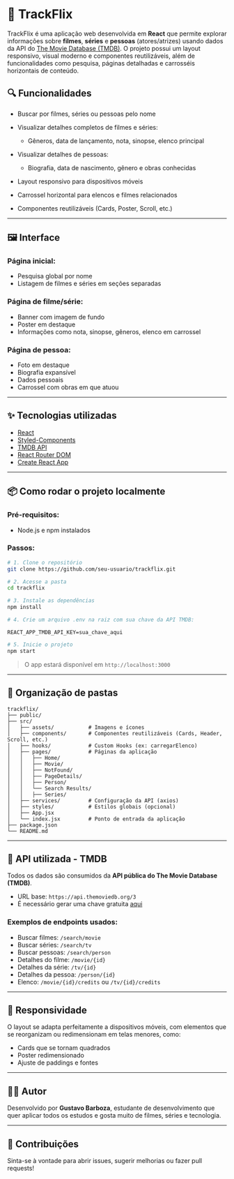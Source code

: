 # 🍿 TrackFlix

TrackFlix é uma aplicação web desenvolvida em **React** que permite explorar informações sobre **filmes**, **séries** e **pessoas** (atores/atrizes) usando dados da API do [The Movie Database (TMDB)](https://www.themoviedb.org/). O projeto possui um layout responsivo, visual moderno e componentes reutilizáveis, além de funcionalidades como pesquisa, páginas detalhadas e carrosséis horizontais de conteúdo.

## 🔍 Funcionalidades

* Buscar por filmes, séries ou pessoas pelo nome
* Visualizar detalhes completos de filmes e séries:

  * Gêneros, data de lançamento, nota, sinopse, elenco principal
* Visualizar detalhes de pessoas:

  * Biografia, data de nascimento, gênero e obras conhecidas
* Layout responsivo para dispositivos móveis
* Carrossel horizontal para elencos e filmes relacionados
* Componentes reutilizáveis (Cards, Poster, Scroll, etc.)

---

## 🖼️ Interface

### Página inicial:

* Pesquisa global por nome
* Listagem de filmes e séries em seções separadas

### Página de filme/série:

* Banner com imagem de fundo
* Poster em destaque
* Informações como nota, sinopse, gêneros, elenco em carrossel

### Página de pessoa:

* Foto em destaque
* Biografia expansível
* Dados pessoais
* Carrossel com obras em que atuou

---

## ✨ Tecnologias utilizadas

* [React](https://reactjs.org/)
* [Styled-Components](https://styled-components.com/)
* [TMDB API](https://developer.themoviedb.org/)
* [React Router DOM](https://reactrouter.com/en/main)
* [Create React App](https://create-react-app.dev/)

---

## 📦 Como rodar o projeto localmente

### Pré-requisitos:

* Node.js e npm instalados

### Passos:

```bash
# 1. Clone o repositório
git clone https://github.com/seu-usuario/trackflix.git

# 2. Acesse a pasta
cd trackflix

# 3. Instale as dependências
npm install

# 4. Crie um arquivo .env na raiz com sua chave da API TMDB:
```

```
REACT_APP_TMDB_API_KEY=sua_chave_aqui
```

```bash
# 5. Inicie o projeto
npm start
```

> O app estará disponível em `http://localhost:3000`

---

## 🧠 Organização de pastas

```
trackflix/
├── public/
├── src/
│   ├── assets/           # Imagens e ícones
│   ├── components/       # Componentes reutilizáveis (Cards, Header, Scroll, etc.)
│   ├── hooks/            # Custom Hooks (ex: carregarElenco)
│   ├── pages/            # Páginas da aplicação
│   │   ├── Home/
│   │   ├── Movie/
│   │   ├── NotFound/
│   │   ├── PageDetails/
│   │   ├── Person/
│   │   └── Search Results/
│   │   ├── Series/
│   ├── services/         # Configuração da API (axios)
│   ├── styles/           # Estilos globais (opcional)
│   ├── App.jsx
│   └── index.jsx         # Ponto de entrada da aplicação
├── package.json
└── README.md
```

---

## 🧪 API utilizada - TMDB

Todos os dados são consumidos da **API pública do The Movie Database (TMDB)**.

* URL base: `https://api.themoviedb.org/3`
* É necessário gerar uma chave gratuita [aqui](https://www.themoviedb.org/settings/api)

### Exemplos de endpoints usados:

* Buscar filmes: `/search/movie`
* Buscar séries: `/search/tv`
* Buscar pessoas: `/search/person`
* Detalhes do filme: `/movie/{id}`
* Detalhes da série: `/tv/{id}`
* Detalhes da pessoa: `/person/{id}`
* Elenco: `/movie/{id}/credits` ou `/tv/{id}/credits`

---

## 📱 Responsividade

O layout se adapta perfeitamente a dispositivos móveis, com elementos que se reorganizam ou redimensionam em telas menores, como:

* Cards que se tornam quadrados
* Poster redimensionado
* Ajuste de paddings e fontes

---

## 🧑‍💻 Autor

Desenvolvido por **Gustavo Barboza**, estudante de desenvolvimento que quer aplicar todos os estudos e gosta muito de filmes, séries e tecnologia.

---

## 🌟 Contribuições

Sinta-se à vontade para abrir issues, sugerir melhorias ou fazer pull requests!
